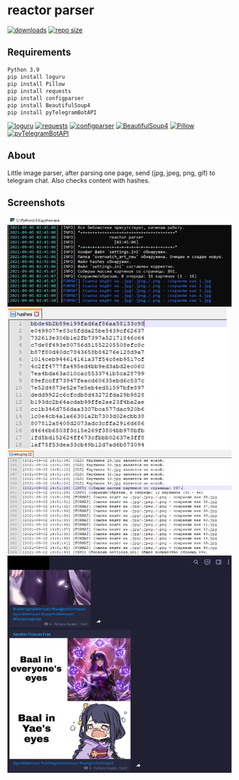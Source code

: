 # reactor parser

[![downloads](https://img.shields.io/github/downloads/nikkdusky/rprsr/total?color=pink&style=flat-square)](https://github.com/NikkDusky/rprsr/releases)
[![repo size](https://img.shields.io/github/repo-size/nikkdusky/rprsr?color=pink&style=flat-square)](https://github.com/NikkDusky/rprsr/)

## Requirements

```
Python 3.9
pip install loguru
pip install Pillow
pip install requests
pip install configparser
pip install BeautifulSoup4
pip install pyTelegramBotAPI
```
[![loguru](https://img.shields.io/pypi/v/loguru?color=pink&label=loguru&style=flat-square)](https://pypi.org/project/loguru/)
[![requests](https://img.shields.io/pypi/v/requests?color=pink&label=requests&style=flat-square)](https://pypi.org/project/requests/) 
[![configparser](https://img.shields.io/pypi/v/configparser?color=pink&label=configparser&style=flat-square)](https://pypi.org/project/configparser/) 
[![BeautifulSoup4](https://img.shields.io/pypi/v/BeautifulSoup4?color=pink&label=BeautifulSoup4&style=flat-square)](https://pypi.org/project/BeautifulSoup4/)
[![Pillow](https://img.shields.io/pypi/v/Pillow?color=pink&label=Pillow&style=flat-square)](https://pypi.org/project/Pillow/) 
[![pyTelegramBotAPI](https://img.shields.io/pypi/v/pyTelegramBotAPI?color=pink&label=pyTelegramBotAPI&style=flat-square)](https://pypi.org/project/pyTelegramBotAPI/)

## About

Little image parser, after parsing one page, send (jpg, jpeg, png, gif) to telegram chat. Also checks content with hashes.

## Screenshots

![](screenshots/1.png)
![](screenshots/2.png)
![](screenshots/3.png)
![](screenshots/4.png)
